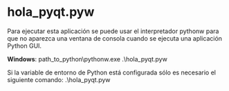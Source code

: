 hola_pyqt.pyw
=============

Para ejecutar esta aplicación se puede usar el interpretador pythonw para que
no aparezca una ventana de consola cuando se ejecuta una aplicación Python GUI.

**Windows**: path_to_python\pythonw.exe .\hola_pyqt.pyw

Si la variable de entorno de Python está configurada sólo es necesario el
siguiente comando:
.\hola_pyqt.pyw
